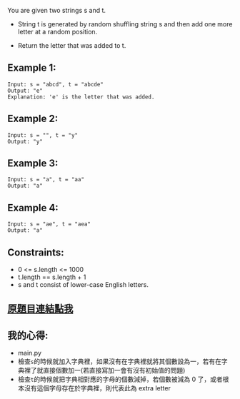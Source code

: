 You are given two strings s and t.

* String t is generated by random shuffling string s and then add one more letter at a random position.

* Return the letter that was added to t.

 

## Example 1:

	Input: s = "abcd", t = "abcde"
	Output: "e"
	Explanation: 'e' is the letter that was added.

## Example 2:

	Input: s = "", t = "y"
	Output: "y"

## Example 3:

	Input: s = "a", t = "aa"
	Output: "a"
	
## Example 4:

	Input: s = "ae", t = "aea"
	Output: "a"
 

## Constraints:

* 0 <= s.length <= 1000
* t.length == s.length + 1
* s and t consist of lower-case English letters.

## [原題目連結點我](https://leetcode.com/problems/find-the-difference/)

## 我的心得:
* main.py
* 檢查`s`的時候就加入字典裡，如果沒有在字典裡就將其個數設為一，若有在字典裡了就直接個數加一(若直接寫加一會有沒有初始值的問題)
* 檢查`t`的時候就把字典相對應的字母的個數減掉，若個數被減為 0 了，或者根本沒有這個字母存在於字典裡，則代表此為 extra letter